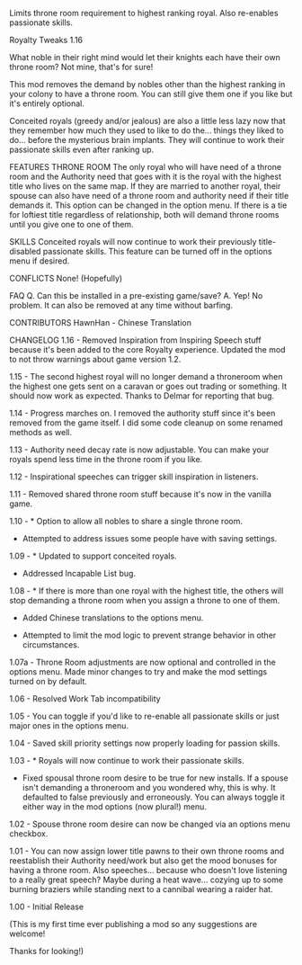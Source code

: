 Limits throne room requirement to highest ranking royal. Also re-enables passionate skills.

Royalty Tweaks 1.16

What noble in their right mind would let their knights each have their own throne room? Not mine, that's for sure!

This mod removes the demand by nobles other than the highest ranking in your colony to have a throne room. You can still give them one if you like but it's entirely optional.

Conceited royals (greedy and/or jealous) are also a little less lazy now that they remember how much they used to like to do the... things they liked to do... before the mysterious brain implants. They will continue to work their passionate skills even after ranking up.

FEATURES
THRONE ROOM
The only royal who will have need of a throne room and the Authority need that goes with it is the royal with the highest title who lives on the same map.
If they are married to another royal, their spouse can also have need of a throne room and authority need if their title demands it. This option can be changed in the option menu.
If there is a tie for loftiest title regardless of relationship, both will demand throne rooms until you give one to one of them.

SKILLS
Conceited royals will now continue to work their previously title-disabled passionate skills. This feature can be turned off in the options menu if desired.

CONFLICTS
None! (Hopefully)

FAQ
Q. Can this be installed in a pre-existing game/save?
A. Yep! No problem. It can also be removed at any time without barfing.

CONTRIBUTORS
HawnHan - Chinese Translation

CHANGELOG
1.16 - Removed Inspiration from Inspiring Speech stuff because it's been added to the core Royalty experience. Updated the mod to not throw warnings about game version 1.2.

1.15 - The second highest royal will no longer demand a throneroom when the highest one gets sent on a caravan or goes out trading or something. It should now work as expected. Thanks to Delmar for reporting that bug.

1.14 - Progress marches on. I removed the authority stuff since it's been removed from the game itself. I did some code cleanup on some renamed methods as well.

1.13 - Authority need decay rate is now adjustable. You can make your royals spend less time in the throne room if you like.

1.12 - Inspirational speeches can trigger skill inspiration in listeners.

1.11 - Removed shared throne room stuff because it's now in the vanilla game.

1.10 - * Option to allow all nobles to share a single throne room.

* Attempted to address issues some people have with saving settings.

1.09 - * Updated to support conceited royals.

* Addressed Incapable List bug.

1.08 - * If there is more than one royal with the highest title, the others will stop demanding a throne room when you assign a throne to one of them.

* Added Chinese translations to the options menu.

* Attempted to limit the mod logic to prevent strange behavior in other circumstances.

1.07a - Throne Room adjustments are now optional and controlled in the options menu. Made minor changes to try and make the mod settings turned on by default.

1.06 - Resolved Work Tab incompatibility

1.05 - You can toggle if you'd like to re-enable all passionate skills or just major ones in the options menu.

1.04 - Saved skill priority settings now properly loading for passion skills.

1.03 - * Royals will now continue to work their passionate skills.
* Fixed spousal throne room desire to be true for new installs. If a spouse isn't demanding a throneroom and you wondered why, this is why. It defaulted to false previously and erroneously. You can always toggle it either way in the mod options (now plural!) menu.

1.02 - Spouse throne room desire can now be changed via an options menu checkbox.

1.01 - You can now assign lower title pawns to their own throne rooms and reestablish their Authority need/work but also get the mood bonuses for having a throne room. Also speeches... because who doesn't love listening to a really great speech? Maybe during a heat wave... cozying up to some burning braziers while standing next to a cannibal wearing a raider hat.

1.00 - Initial Release

(This is my first time ever publishing a mod so any suggestions are welcome!

Thanks for looking!)
